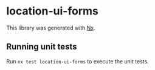 # location-ui-forms

This library was generated with [Nx](https://nx.dev).

## Running unit tests

Run `nx test location-ui-forms` to execute the unit tests.
